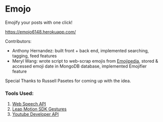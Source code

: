 # Emojo


Emojify your posts with one click!


https://emojo6148.herokuapp.com/ 


Contributors: 
* Anthony Hernandez: built front + back end, implemented searching, tagging, feed features  
* Meryl Wang: wrote script to web-scrap emojis from [Emojipedia](https://emojipedia.org/), stored & accessed emoji date in  MongoDB database, implemented Emojifier feature

Special Thanks to Russell Pasetes for coming up with the idea. 


### Tools Used: 
1. [Web Speech API](https://developers.google.com/web/updates/2013/01/Voice-Driven-Web-Apps-Introduction-to-the-Web-Speech-API)  
2. [Leap Motion SDK Gestures](https://developer-archive.leapmotion.com/documentation/v2/csharp/devguide/Leap_Gestures.html)  
3. [Youtube Developer API](https://developers.google.com/youtube/v3/)  
    
